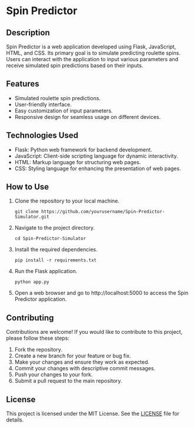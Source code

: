 # Spin Predictor

## Description
Spin Predictor is a web application developed using Flask, JavaScript, HTML, and CSS. Its primary goal is to simulate predicting roulette spins. Users can interact with the application to input various parameters and receive simulated spin predictions based on their inputs.

## Features
- Simulated roulette spin predictions.
- User-friendly interface.
- Easy customization of input parameters.
- Responsive design for seamless usage on different devices.

## Technologies Used
- Flask: Python web framework for backend development.
- JavaScript: Client-side scripting language for dynamic interactivity.
- HTML: Markup language for structuring web pages.
- CSS: Styling language for enhancing the presentation of web pages.

## How to Use
1. Clone the repository to your local machine.
    ```
    git clone https://github.com/yourusername/Spin-Predictor-Simulator.git
    ```
2. Navigate to the project directory.
    ```
    cd Spin-Predictor-Simulator
    ```
3. Install the required dependencies.
    ```
    pip install -r requirements.txt
    ```
4. Run the Flask application.
    ```
    python app.py
    ```
5. Open a web browser and go to http://localhost:5000 to access the Spin Predictor application.

## Contributing
Contributions are welcome! If you would like to contribute to this project, please follow these steps:
1. Fork the repository.
2. Create a new branch for your feature or bug fix.
3. Make your changes and ensure they work as expected.
4. Commit your changes with descriptive commit messages.
5. Push your changes to your fork.
6. Submit a pull request to the main repository.

## License
This project is licensed under the MIT License. See the [LICENSE](LICENSE) file for details.

